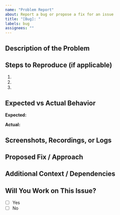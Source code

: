 ```yaml
---
name: "Problem Report"
about: Report a bug or propose a fix for an issue
title: "[Bug]: "
labels: bug
assignees: ""
---
```


## Description of the Problem
<!-- A clear and concise description of the issue. -->

## Steps to Reproduce (if applicable)
<!-- Step-by-step instructions to reproduce the issue. -->
1.
2.
3.

## Expected vs Actual Behavior
**Expected:**
<!-- What you expected to happen. -->

**Actual:**
<!-- What actually happened. -->

## Screenshots, Recordings, or Logs
<!-- If applicable, add screenshots, GIFs, or logs to help explain the problem. -->

## Proposed Fix / Approach
<!-- Describe your suggested fix or changes. -->

## Additional Context / Dependencies
<!-- Add any other context, dependencies, or related issues here. -->

## Will You Work on This Issue?
- [ ] Yes
- [ ] No
